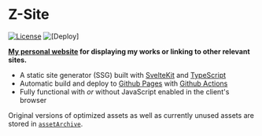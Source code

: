 # Z-Site

[![License](https://img.shields.io/github/license/IronBatman2715/gh-actions-testing.svg?branch=main)](https://github.com/IronBatman2715/gh-actions-testing/LICENSE?branch=main)
![[Deploy]](https://github.com/IronBatman2715/gh-actions-testing/actions/workflows/deploy.yml/badge.svg?branch=main)

**[My personal website](https://ironbatman2715.github.io/) for displaying my works or linking to other relevant sites.**

- A static site generator (SSG) built with [SvelteKit](https://kit.svelte.dev/) and [TypeScript](https://www.typescriptlang.org/)
- Automatic build and deploy to [Github Pages](https://pages.github.com/) with [Github Actions](https://github.com/features/actions)
- Fully functional with *or* without JavaScript enabled in the client's browser

Original versions of optimized assets as well as currently unused assets are stored in [`assetArchive`](./assetArchive/).
